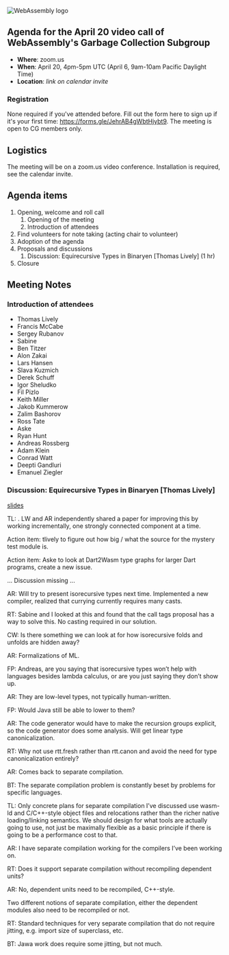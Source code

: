 ![WebAssembly logo](/images/WebAssembly.png)

## Agenda for the April 20 video call of WebAssembly's Garbage Collection Subgroup

- **Where**: zoom.us
- **When**: April 20, 4pm-5pm UTC (April 6, 9am-10am Pacific Daylight Time)
- **Location**: *link on calendar invite*

### Registration

None required if you've attended before. Fill out the form here to sign up if
it's your first time: https://forms.gle/JehrAB4gWbtHjybt9. The meeting is open
to CG members only.

## Logistics

The meeting will be on a zoom.us video conference.
Installation is required, see the calendar invite.

## Agenda items

1. Opening, welcome and roll call
    1. Opening of the meeting
    1. Introduction of attendees
1. Find volunteers for note taking (acting chair to volunteer)
1. Adoption of the agenda
1. Proposals and discussions
    1. Discussion: Equirecursive Types in Binaryen [Thomas Lively] (1 hr)
1. Closure

## Meeting Notes

### Introduction of attendees

- Thomas Lively
- Francis McCabe
- Sergey Rubanov
- Sabine
- Ben Titzer
- Alon Zakai
- Lars Hansen
- Slava Kuzmich
- Derek Schuff
- Igor Sheludko
- Fil Pizlo
- Keith Miller
- Jakob Kummerow
- Zalim Bashorov
- Ross Tate
- Aske
- Ryan Hunt
- Andreas Rossberg
- Adam Klein
- Conrad Watt
- Deepti Gandluri
- Emanuel Ziegler

### Discussion: Equirecursive Types in Binaryen [Thomas Lively]

[slides](https://docs.google.com/presentation/d/1hHXGNSkm7gCF5UcntnR_w9LlV2ANVpgSoiECTQzLIso/edit?usp=sharing)

TL: <recap of shape and global canonicalization>. LW and AR independently shared a paper for improving this by working incrementally, one strongly connected component at a time.

Action item: tlively to figure out how big / what the source for the mystery test module is.

Action item: Aske to look at Dart2Wasm type graphs for larger Dart programs, create a new issue.

… Discussion missing ...


AR: Will try to present isorecursive types next time. Implemented a new compiler, realized that currying currently requires many casts.

RT: Sabine and I looked at this and found that the call tags proposal has a way to solve this. No casting required in our solution.

CW: Is there something we can look at for how isorecursive folds and unfolds are hidden away?

AR: Formalizations of ML.

FP: Andreas, are you saying that isorecursive types won’t help with languages besides lambda calculus, or are you just saying they don’t show up.

AR: They are low-level types, not typically human-written.

FP: Would Java still be able to lower to them?

AR: The code generator would have to make the recursion groups explicit, so the code generator does some analysis. Will get linear type canonicalization.

RT: Why not use rtt.fresh rather than rtt.canon and avoid the need for type canonicalization entirely?

AR: Comes back to separate compilation.

BT: The separate compilation problem is constantly beset by problems for specific languages.

TL: Only concrete plans for separate compilation I’ve discussed use wasm-ld and C/C++-style object files and relocations rather than the richer native loading/linking semantics. We should design for what tools are actually going to use, not just be maximally flexible as a basic principle if there is going to be a performance cost to that.

AR: I have separate compilation working for the compilers I’ve been working on.

RT: Does it support separate compilation without recompiling dependent units?

AR: No, dependent units need to be recompiled, C++-style.

Two different notions of separate compilation, either the dependent modules also need to be recompiled or not.

RT: Standard techniques for very separate compilation that do not require jitting, e.g. import size of superclass, etc.

BT: Jawa work does require some jitting, but not much.
